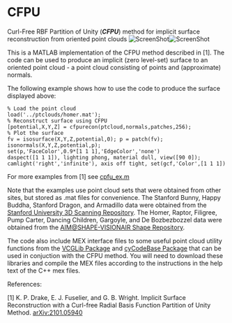 # CFPU
Curl-Free RBF Partition of Unity (**_CFPU_**) method for implicit surface reconstruction from oriented point clouds
![ScreenShot](https://raw.github.com/gradywright/cfpu/master/ptcloud_ex.png)![ScreenShot](https://raw.github.com/gradywright/cfpu/master/cfpu_ex.png)

This is a MATLAB implementation of the CFPU method described in [1].  The code can be used to produce an implicit (zero level-set) surface to an oriented point cloud - a point cloud consisting of points and (approximate) normals.

The following example shows how to use the code to produce the surface displayed above:
```
% Load the point cloud
load('../ptclouds/homer.mat');
% Reconstruct surface using CFPU
[potential,X,Y,Z] = cfpurecon(ptcloud,normals,patches,256);
% Plot the surface
fv = isosurface(X,Y,Z,potential,0); p = patch(fv); isonormals(X,Y,Z,potential,p);
set(p,'FaceColor',0.9*[1 1 1],'EdgeColor','none')
daspect([1 1 1]), lighting phong, material dull, view([90 0]);
camlight('right','infinite'), axis off tight, set(gcf,'Color',[1 1 1]) 
```

For more examples from [1] see [cpfu_ex.m](https://raw.github.com/gradywright/cfpu/master/cpfu_ex.m)

Note that the examples use point cloud sets that were obtained from other sites, but stored as .mat files for convenience.  The Stanford Bunny, Happy Buddha, Stanford Dragon, and Armadillo data were obtained from the [Stanford University 3D Scanning Repository](http://graphics.stanford.edu/data/3Dscanrep/). The Homer, Raptor, Filigree, Pump Carter, Dancing Children, Gargoyle, and De Bozbezbozzel data were obtained from the [AIM@SHAPE-VISIONAIR Shape Repository](http://visionair.ge.imati.cnr.it).

The code also include MEX interface files to some useful point cloud utility functions from the [VCGLib Package](https://github.com/cnr-isti-vclab/vcglib) and [cyCodeBase Package](https://github.com/cemyuksel/cyCodeBase) that can be used in conjuction with the CFPU method.  You will need to download these libraries and compile the MEX files according to the instructions in the help text of the C++ mex files.

References:

[1] K. P. Drake, E. J. Fuselier, and G. B. Wright. Implicit Surface Reconstruction with a Curl-free Radial Basis Function Partition of Unity Method. [arXiv:2101.05940](https://arxiv.org/abs/2101.05940)
